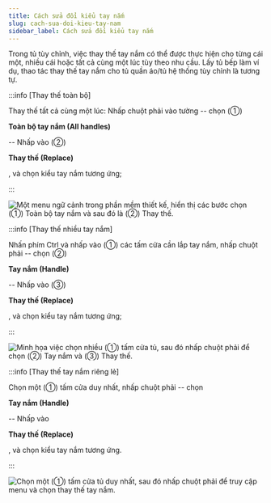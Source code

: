 ```yaml
---
title: Cách sửa đổi kiểu tay nắm
slug: cach-sua-doi-kieu-tay-nam
sidebar_label: Cách sửa đổi kiểu tay nắm
---
```


Trong tủ tùy chỉnh, việc thay thế tay nắm có thể được thực hiện cho từng cái một, nhiều cái hoặc tất cả cùng một lúc tùy theo nhu cầu. Lấy tủ bếp làm ví dụ, thao tác thay thế tay nắm cho tủ quần áo/tủ hệ thống tùy chỉnh là tương tự.

:::info [Thay thế toàn bộ]

Thay thế tất cả cùng một lúc: Nhấp chuột phải vào tường -- chọn (①) 

**Toàn bộ tay nắm (All handles)**

 -- Nhấp vào (②) 

**Thay thế (Replace)**

, và chọn kiểu tay nắm tương ứng;

:::

![Một menu ngữ cảnh trong phần mềm thiết kế, hiển thị các bước chọn (①) Toàn bộ tay nắm và sau đó là (②) Thay thế.](https://storage.googleapis.com/jegavn_kb/images/5051d58f-02d9-4699-9e17-094730fb3960.png)

:::info [Thay thế nhiều tay nắm]

Nhấn phím Ctrl và nhấp vào (①) các tấm cửa cần lắp tay nắm, nhấp chuột phải -- chọn (②) 

**Tay nắm (Handle)**

 -- Nhấp vào (③) 

**Thay thế (Replace)**

, và chọn kiểu tay nắm tương ứng;

:::

![Minh họa việc chọn nhiều (①) tấm cửa tủ, sau đó nhấp chuột phải để chọn (②) Tay nắm và (③) Thay thế.](https://storage.googleapis.com/jegavn_kb/images/7ed9dae7-8203-4b89-a470-4d27268b70fd.png)

:::info [Thay thế tay nắm riêng lẻ]

Chọn một (①) tấm cửa duy nhất, nhấp chuột phải -- chọn 

**Tay nắm (Handle)**

 -- Nhấp vào 

**Thay thế (Replace)**

, và chọn kiểu tay nắm tương ứng.

:::

![Chọn một (①) tấm cửa tủ duy nhất, sau đó nhấp chuột phải để truy cập menu và chọn thay thế tay nắm.](https://storage.googleapis.com/jegavn_kb/images/6d48c483-c63d-4f80-abfe-02e0927c76a2.png)